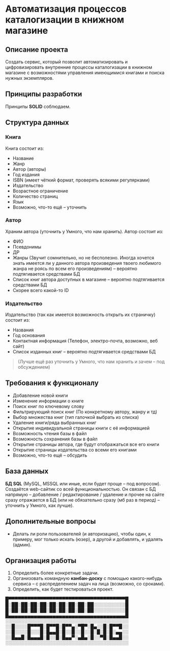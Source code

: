 # Автоматизация процессов каталогизации в книжном магазине

## Описание проекта

Создать сервис, который позволит автоматизировать и цифровизировать внутренние процессы каталогизации в книжном магазине с возможностями управления имеющимися книгами и поиска нужных экземпляров.

## Принципы разработки

Принципы **SOLID** соблюдаем.

## Структура данных

### Книга
Книга состоит из:
- Название
- Жанр
- Автор (авторы)
- Год издания
- ISBN (имеет чёткий формат, проверять всякими регулярками)
- Издательство
- Возрастное ограничение
- Количество страниц
- Язык
- Возможно, что-то ещё – уточнить

### Автор
Храним автора (уточнить у Умного, что нам хранить). Автор состоит из:
- ФИО
- Псевдонимы
- ДР
- Жанры (Звучит сомнительно, но не бесполезно. Иногда хочется знать имеется ли у данного автора произведения твоего любимого жанра не роясь по всем его произведениям) – вероятно подтягивается средствами БД
- Список книг автора доступных в магазине – вероятно подтягивается средствами БД
- Скорее всего какой-то ID

### Издательство
Издательство (так как имеется возможность открыть их страничку) состоит из:
- Названия
- Год основания
- Контактная информация (Телефон, электро-почта, возможно, веб сайт)
- Список изданных книг – вероятно подтягивается средствами БД

> (Лучше ещё раз уточнить у Умного, что нам хранить и зачем – под обсуждением)

## Требования к функционалу

- Добавление новой книги
- Изменение информации о книге
- Поиск книг по ключевому слову
- Фильтрирующий поиск книг (По конкретному автору, жанру и тд)
- Выбор множества книг (тип галочкой выбрать из списка)
- Удаление книги/ряда выбранных книг
- Открытие индивидуальной страницы книги с её информацией
- Возможность чтения базы в файл
- Возможность сохранения базы в файл
- Открытие страницы автора, где будут отображаться все его книги
- Открытие страницы издательства со всеми его книгами
- Возможно, что-то ещё – обсудить

## База данных

**БД SQL** (MySQL, MSSQL или иные, если будет проще – под вопросом).  
Создаётся web-сайтик со всей функциональностью. Он связан с БД напрямую – добавление / редактирование / удаление и прочее на сайте сразу отражается в БД (или не обязательно сразу (мб раз в период) – уточнить у Умного, как лучше).

## Дополнительные вопросы

- Делать ли роли пользователей (и авторизацию), чтобы один, к примеру, мог только искать (юзер), а другой и добавлять, и удалять (админ).

## Организация работы

1. Определить более конкретные задачи.
2. Организовать командную **канбан-доску** с помощью какого-нибудь сервиса – с распределением задач на лица (возможно, со сроками).
3. Определить, как будет тестироваться проект.


█▀▀▀▀▀▀▀▀▀▀▀▀▀▀▀▀▀▀▀▀▀▀▀▀▀▀▀▀▀▀▀▀▀▀▀▀▀█
█░██░██░██░██░██░██░██░██░██░░░░░░░░░░█
█░██░██░██░██░██░██░██░██░██░░░░░░░░░░█
█▄▄▄▄▄▄▄▄▄▄▄▄▄▄▄▄▄▄▄▄▄▄▄▄▄▄▄▄▄▄▄▄▄▄▄▄▄█
░░░░░░░░░░░░░░░░░░░░░░░░░░░░░░░░░░░░░░░
░░█░░░░█▀▀▀█░█▀▀█░█▀▀▄░▀█▀░█▄░░█░█▀▀█░░
░░█░░░░█░░░█░█▄▄█░█░░█░░█░░█░█░█░█░▄▄░░
░░█▄▄█░█▄▄▄█░█░░█░█▄▄▀░▄█▄░█░░▀█░█▄▄█░░
░░░░░░░░░░░░░░░░░░░░░░░░░░░░░░░░░░░░░░░